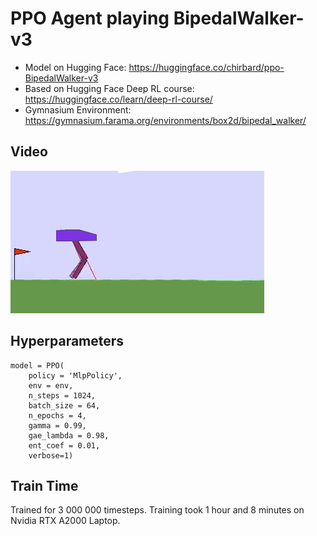 # PPO Agent playing BipedalWalker-v3 

- Model on Hugging Face: https://huggingface.co/chirbard/ppo-BipedalWalker-v3
- Based on Hugging Face Deep RL course: https://huggingface.co/learn/deep-rl-course/
- Gymnasium Environment: https://gymnasium.farama.org/environments/box2d/bipedal_walker/

## Video
![replay gif](replay.gif)

## Hyperparameters
```
model = PPO(
    policy = 'MlpPolicy',
    env = env,
    n_steps = 1024,
    batch_size = 64,
    n_epochs = 4,
    gamma = 0.99,
    gae_lambda = 0.98,
    ent_coef = 0.01,
    verbose=1)
```
## Train Time
Trained for 3 000 000 timesteps. Training took 1 hour and 8 minutes on Nvidia RTX A2000 Laptop.
